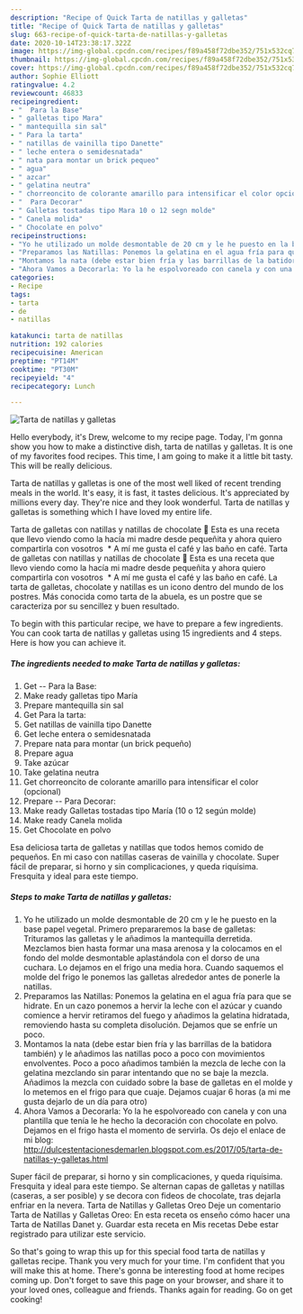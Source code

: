 ```yaml
---
description: "Recipe of Quick Tarta de natillas y galletas"
title: "Recipe of Quick Tarta de natillas y galletas"
slug: 663-recipe-of-quick-tarta-de-natillas-y-galletas
date: 2020-10-14T23:38:17.322Z
image: https://img-global.cpcdn.com/recipes/f89a458f72dbe352/751x532cq70/tarta-de-natillas-y-galletas-foto-principal.jpg
thumbnail: https://img-global.cpcdn.com/recipes/f89a458f72dbe352/751x532cq70/tarta-de-natillas-y-galletas-foto-principal.jpg
cover: https://img-global.cpcdn.com/recipes/f89a458f72dbe352/751x532cq70/tarta-de-natillas-y-galletas-foto-principal.jpg
author: Sophie Elliott
ratingvalue: 4.2
reviewcount: 46833
recipeingredient:
- "  Para la Base"
- " galletas tipo Mara"
- " mantequilla sin sal"
- " Para la tarta"
- " natillas de vainilla tipo Danette"
- " leche entera o semidesnatada"
- " nata para montar un brick pequeo"
- " agua"
- " azcar"
- " gelatina neutra"
- " chorreoncito de colorante amarillo para intensificar el color opcional"
- "  Para Decorar"
- " Galletas tostadas tipo Mara 10 o 12 segn molde"
- " Canela molida"
- " Chocolate en polvo"
recipeinstructions:
- "Yo he utilizado un molde desmontable de 20 cm y le he puesto en la base papel vegetal. Primero prepararemos la base de galletas: Trituramos las galletas y le añadimos la mantequilla derretida. Mezclamos bien hasta formar una masa arenosa y la colocamos en el fondo del molde desmontable aplastándola con el dorso de una cuchara. Lo dejamos en el frigo una media hora. Cuando saquemos el molde del frigo le ponemos las galletas alrededor antes de ponerle la natillas."
- "Preparamos las Natillas: Ponemos la gelatina en el agua fría para que se hidrate. En un cazo ponemos a hervir la leche con el azúcar y cuando comience a hervir retiramos del fuego y añadimos la gelatina hidratada, removiendo hasta su completa disolución. Dejamos que se enfríe un poco."
- "Montamos la nata (debe estar bien fría y las barrillas de la batidora también) y le añadimos las natillas poco a poco con movimientos envolventes. Poco a poco añadimos también la mezcla de leche con la gelatina mezclando sin parar intentando que no se baje la mezcla. Añadimos la mezcla con cuidado sobre la base de galletas en el molde y lo metemos en el frigo para que cuaje. Dejamos cuajar 6 horas (a mi me gusta dejarlo de un día para otro)"
- "Ahora Vamos a Decorarla: Yo la he espolvoreado con canela y con una plantilla que tenía le he hecho la decoración con chocolate en polvo. Dejamos en el frigo hasta el momento de servirla. Os dejo el enlace de mi blog: http://dulcestentacionesdemarlen.blogspot.com.es/2017/05/tarta-de-natillas-y-galletas.html"
categories:
- Recipe
tags:
- tarta
- de
- natillas

katakunci: tarta de natillas 
nutrition: 192 calories
recipecuisine: American
preptime: "PT14M"
cooktime: "PT30M"
recipeyield: "4"
recipecategory: Lunch

---
```



![Tarta de natillas y galletas](https://img-global.cpcdn.com/recipes/f89a458f72dbe352/751x532cq70/tarta-de-natillas-y-galletas-foto-principal.jpg)

Hello everybody, it's Drew, welcome to my recipe page. Today, I'm gonna show you how to make a distinctive dish, tarta de natillas y galletas. It is one of my favorites food recipes. This time, I am going to make it a little bit tasty. This will be really delicious.

Tarta de natillas y galletas is one of the most well liked of recent trending meals in the world. It's easy, it is fast, it tastes delicious. It's appreciated by millions every day. They're nice and they look wonderful. Tarta de natillas y galletas is something which I have loved my entire life.

Tarta de galletas con natillas y natillas de chocolate 🍫 Esta es una receta que llevo viendo como la hacía mi madre desde pequeñita y ahora quiero compartirla con vosotros ️ * A mí me gusta el café y las baño en café. Tarta de galletas con natillas y natillas de chocolate 🍫 Esta es una receta que llevo viendo como la hacía mi madre desde pequeñita y ahora quiero compartirla con vosotros ️ * A mí me gusta el café y las baño en café. La tarta de galletas, chocolate y natillas es un icono dentro del mundo de los postres. Más conocida como tarta de la abuela, es un postre que se caracteriza por su sencillez y buen resultado.


To begin with this particular recipe, we have to prepare a few ingredients. You can cook tarta de natillas y galletas using 15 ingredients and 4 steps. Here is how you can achieve it.

<!--inarticleads1-->

##### The ingredients needed to make Tarta de natillas y galletas:

1. Get  -- Para la Base:
1. Make ready  galletas tipo María
1. Prepare  mantequilla sin sal
1. Get  Para la tarta:
1. Get  natillas de vainilla tipo Danette
1. Get  leche entera o semidesnatada
1. Prepare  nata para montar (un brick pequeño)
1. Prepare  agua
1. Take  azúcar
1. Take  gelatina neutra
1. Get  chorreoncito de colorante amarillo para intensificar el color (opcional)
1. Prepare  -- Para Decorar:
1. Make ready  Galletas tostadas tipo María (10 o 12 según molde)
1. Make ready  Canela molida
1. Get  Chocolate en polvo


Esa deliciosa tarta de galletas y natillas que todos hemos comido de pequeños. En mi caso con natillas caseras de vainilla y chocolate. Super fácil de preparar, si horno y sin complicaciones, y queda riquísima. Fresquita y ideal para este tiempo. 

<!--inarticleads2-->

##### Steps to make Tarta de natillas y galletas:

1. Yo he utilizado un molde desmontable de 20 cm y le he puesto en la base papel vegetal. Primero prepararemos la base de galletas: Trituramos las galletas y le añadimos la mantequilla derretida. Mezclamos bien hasta formar una masa arenosa y la colocamos en el fondo del molde desmontable aplastándola con el dorso de una cuchara. Lo dejamos en el frigo una media hora. Cuando saquemos el molde del frigo le ponemos las galletas alrededor antes de ponerle la natillas.
1. Preparamos las Natillas: Ponemos la gelatina en el agua fría para que se hidrate. En un cazo ponemos a hervir la leche con el azúcar y cuando comience a hervir retiramos del fuego y añadimos la gelatina hidratada, removiendo hasta su completa disolución. Dejamos que se enfríe un poco.
1. Montamos la nata (debe estar bien fría y las barrillas de la batidora también) y le añadimos las natillas poco a poco con movimientos envolventes. Poco a poco añadimos también la mezcla de leche con la gelatina mezclando sin parar intentando que no se baje la mezcla. Añadimos la mezcla con cuidado sobre la base de galletas en el molde y lo metemos en el frigo para que cuaje. Dejamos cuajar 6 horas (a mi me gusta dejarlo de un día para otro)
1. Ahora Vamos a Decorarla: Yo la he espolvoreado con canela y con una plantilla que tenía le he hecho la decoración con chocolate en polvo. Dejamos en el frigo hasta el momento de servirla. Os dejo el enlace de mi blog: http://dulcestentacionesdemarlen.blogspot.com.es/2017/05/tarta-de-natillas-y-galletas.html


Super fácil de preparar, si horno y sin complicaciones, y queda riquísima. Fresquita y ideal para este tiempo. Se alternan capas de galletas y natillas (caseras, a ser posible) y se decora con fideos de chocolate, tras dejarla enfriar en la nevera. Tarta de Natillas y Galletas Oreo Deje un comentario Tarta de Natillas y Galletas Oreo: En esta receta os enseño cómo hacer una Tarta de Natillas Danet y. Guardar esta receta en Mis recetas Debe estar registrado para utilizar este servicio. 

So that's going to wrap this up for this special food tarta de natillas y galletas recipe. Thank you very much for your time. I'm confident that you will make this at home. There's gonna be interesting food at home recipes coming up. Don't forget to save this page on your browser, and share it to your loved ones, colleague and friends. Thanks again for reading. Go on get cooking!
